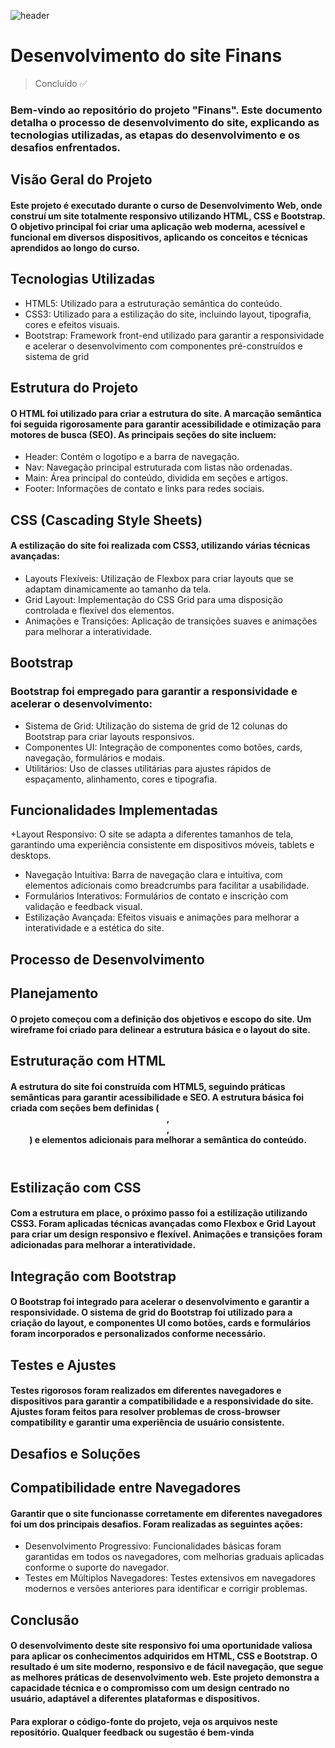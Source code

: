 ![header](https://github.com/marcovaladaress/finans/assets/147932026/f86da0af-7003-49e2-b2d3-6bcae406e9b5)



# Desenvolvimento do site Finans

> Concluído ✅   
>
### Bem-vindo ao repositório do projeto "Finans". Este documento detalha o processo de desenvolvimento do site, explicando as tecnologias utilizadas, as etapas do desenvolvimento e os desafios enfrentados.

## Visão Geral do Projeto

#### Este projeto é executado durante o curso de Desenvolvimento Web, onde construí um site totalmente responsivo utilizando HTML, CSS e Bootstrap. O objetivo principal foi criar uma aplicação web moderna, acessível e funcional em diversos dispositivos, aplicando os conceitos e técnicas aprendidos ao longo do curso.

## Tecnologias Utilizadas

+ HTML5: Utilizado para a estruturação semântica do conteúdo.
+ CSS3: Utilizado para a estilização do site, incluindo layout, tipografia, cores e efeitos visuais.
+ Bootstrap: Framework front-end utilizado para garantir a responsividade e acelerar o desenvolvimento com componentes pré-construídos e sistema de grid

## Estrutura do Projeto 
#### O HTML foi utilizado para criar a estrutura do site. A marcação semântica foi seguida rigorosamente para garantir acessibilidade e otimização para motores de busca (SEO). As principais seções do site incluem:

+ Header: Contém o logotipo e a barra de navegação.
+ Nav: Navegação principal estruturada com listas não ordenadas.
+ Main: Área principal do conteúdo, dividida em seções e artigos.
+ Footer: Informações de contato e links para redes sociais.

## CSS (Cascading Style Sheets)

#### A estilização do site foi realizada com CSS3, utilizando várias técnicas avançadas:

+ Layouts Flexíveis: Utilização de Flexbox para criar layouts que se adaptam dinamicamente ao tamanho da tela.
+ Grid Layout: Implementação do CSS Grid para uma disposição controlada e flexível dos elementos.
+ Animações e Transições: Aplicação de transições suaves e animações para melhorar a interatividade.

 ## Bootstrap

 ### Bootstrap foi empregado para garantir a responsividade e acelerar o desenvolvimento:
 + Sistema de Grid: Utilização do sistema de grid de 12 colunas do Bootstrap para criar layouts responsivos.
 + Componentes UI: Integração de componentes como botões, cards, navegação, formulários e modais.
 + Utilitários: Uso de classes utilitárias para ajustes rápidos de espaçamento, alinhamento, cores e tipografia.
 
 ## Funcionalidades Implementadas

 +Layout Responsivo: O site se adapta a diferentes tamanhos de tela, garantindo uma experiência consistente em dispositivos móveis, tablets e desktops.
 + Navegação Intuitiva: Barra de navegação clara e intuitiva, com elementos adicionais como breadcrumbs para facilitar a usabilidade.
 + Formulários Interativos: Formulários de contato e inscrição com validação e feedback visual.
 + Estilização Avançada: Efeitos visuais e animações para melhorar a interatividade e a estética do site.

 ## Processo de Desenvolvimento
 ## Planejamento 
 #### O projeto começou com a definição dos objetivos e escopo do site. Um wireframe foi criado para delinear a estrutura básica e o layout do site.

 ## Estruturação com HTML 
 #### A estrutura do site foi construída com HTML5, seguindo práticas semânticas para garantir acessibilidade e SEO. A estrutura básica foi criada com seções bem definidas (<header>, <main>, <footer>) e elementos adicionais para melhorar a semântica do conteúdo.

 ## Estilização com CSS
 #### Com a estrutura em place, o próximo passo foi a estilização utilizando CSS3. Foram aplicadas técnicas avançadas como Flexbox e Grid Layout para criar um design responsivo e flexível. Animações e transições foram adicionadas para melhorar a interatividade.

 ## Integração com Bootstrap
 #### O Bootstrap foi integrado para acelerar o desenvolvimento e garantir a responsividade. O sistema de grid do Bootstrap foi utilizado para a criação do layout, e componentes UI como botões, cards e formulários foram incorporados e personalizados conforme necessário.

 ## Testes e Ajustes 
 #### Testes rigorosos foram realizados em diferentes navegadores e dispositivos para garantir a compatibilidade e a responsividade do site. Ajustes foram feitos para resolver problemas de cross-browser compatibility e garantir uma experiência de usuário consistente.

 ## Desafios e Soluções 
 ## Compatibilidade entre Navegadores

 #### Garantir que o site funcionasse corretamente em diferentes navegadores foi um dos principais desafios. Foram realizadas as seguintes ações:
 + Desenvolvimento Progressivo: Funcionalidades básicas foram garantidas em todos os navegadores, com melhorias graduais aplicadas conforme o suporte do navegador.
 + Testes em Múltiplos Navegadores: Testes extensivos em navegadores modernos e versões anteriores para identificar e corrigir problemas.

 ## Conclusão 
 #### O desenvolvimento deste site responsivo foi uma oportunidade valiosa para aplicar os conhecimentos adquiridos em HTML, CSS e Bootstrap. O resultado é um site moderno, responsivo e de fácil navegação, que segue as melhores práticas de desenvolvimento web. Este projeto demonstra a capacidade técnica e o compromisso com um design centrado no usuário, adaptável a diferentes plataformas e dispositivos.
 #### Para explorar o código-fonte do projeto, veja os arquivos neste repositório. Qualquer feedback ou sugestão é bem-vinda
 
 
  
  
  
 
    
